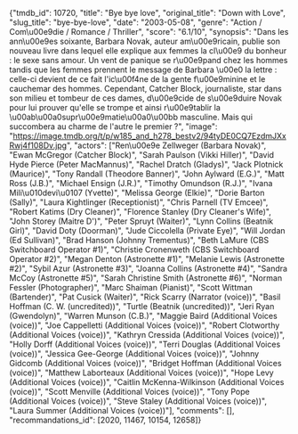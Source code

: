 {"tmdb_id": 10720, "title": "Bye bye love", "original_title": "Down with Love", "slug_title": "bye-bye-love", "date": "2003-05-08", "genre": "Action / Com\u00e9die / Romance / Thriller", "score": "6.1/10", "synopsis": "Dans les ann\u00e9es soixante, Barbara Novak, auteur am\u00e9ricain, publie son nouveau livre dans lequel elle explique aux femmes la cl\u00e9 du bonheur : le sexe sans amour. Un vent de panique se r\u00e9pand chez les hommes tandis que les femmes prennent le message de Barbara \u00e0 la lettre : celle-ci devient de ce fait l'ic\u00f4ne de la gente f\u00e9minine et le cauchemar des hommes. Cependant, Catcher Block, journaliste, star dans son milieu et tombeur de ces dames, d\u00e9cide de s\u00e9duire Novak pour lui prouver qu'elle se trompe et ainsi r\u00e9tablir la \u00ab\u00a0supr\u00e9matie\u00a0\u00bb masculine. Mais qui succombera au charme de l'autre le premier ?", "image": "https://image.tmdb.org/t/p/w185_and_h278_bestv2/94tyDE0CQ7EzdmJXxRwj4f108Dv.jpg", "actors": ["Ren\u00e9e Zellweger (Barbara Novak)", "Ewan McGregor (Catcher Block)", "Sarah Paulson (Vikki Hiller)", "David Hyde Pierce (Peter MacMannus)", "Rachel Dratch (Gladys)", "Jack Plotnick (Maurice)", "Tony Randall (Theodore Banner)", "John Aylward (E.G.)", "Matt Ross (J.B.)", "Michael Ensign (J.R.)", "Timothy Omundson (R.J.)", "Ivana Mili\u010devi\u0107 (Yvette)", "Melissa George (Elkie)", "Dorie Barton (Sally)", "Laura Kightlinger (Receptionist)", "Chris Parnell (TV Emcee)", "Robert Katims (Dry Cleaner)", "Florence Stanley (Dry Cleaner's Wife)", "John Storey (Maitre D')", "Peter Spruyt (Waiter)", "Lynn Collins (Beatnik Girl)", "David Doty (Doorman)", "Jude Ciccolella (Private Eye)", "Will Jordan (Ed Sullivan)", "Brad Hanson (Johnny Trementus)", "Beth LaMure (CBS Switchboard Operator #1)", "Christie Cronenweth (CBS Switchboard Operator #2)", "Megan Denton (Astronette #1)", "Melanie Lewis (Astronette #2)", "Sybil Azur (Astronette #3)", "Joanna Collins (Astronette #4)", "Sandra McCoy (Astronette #5)", "Sarah Christine Smith (Astronette #6)", "Norman Fessler (Photographer)", "Marc Shaiman (Pianist)", "Scott Wittman (Bartender)", "Pat Cusick (Waiter)", "Rick Scarry (Narrator (voice))", "Basil Hoffman (C. W. (uncredited))", "Turtle (Beatnik (uncredited))", "Jeri Ryan (Gwendolyn)", "Warren Munson (C.B.)", "Maggie Baird (Additional Voices (voice))", "Joe Cappelletti (Additional Voices (voice))", "Robert Clotworthy (Additional Voices (voice))", "Kathryn Cressida (Additional Voices (voice))", "Holly Dorff (Additional Voices (voice))", "Terri Douglas (Additional Voices (voice))", "Jessica Gee-George (Additional Voices (voice))", "Johnny Gidcomb (Additional Voices (voice))", "Bridget Hoffman (Additional Voices (voice))", "Matthew Laborteaux (Additional Voices (voice))", "Hope Levy (Additional Voices (voice))", "Caitlin McKenna-Wilkinson (Additional Voices (voice))", "Scott Menville (Additional Voices (voice))", "Tony Pope (Additional Voices (voice))", "Steve Staley (Additional Voices (voice))", "Laura Summer (Additional Voices (voice))"], "comments": [], "recommandations_id": [2020, 11467, 10154, 12658]}
